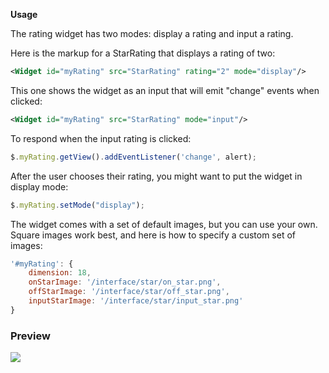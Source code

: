 **Usage**

The rating widget has two modes: display a rating and input a rating.

Here is the markup for a StarRating that displays a rating of two:

```xml
<Widget id="myRating" src="StarRating" rating="2" mode="display"/>
```

This one shows the widget as an input that will emit "change" events when clicked:

```xml
<Widget id="myRating" src="StarRating" mode="input"/>
```

To respond when the input rating is clicked:

```javascript
$.myRating.getView().addEventListener('change', alert);
```

After the user chooses their rating, you might want to put the widget in display mode:
```javascript
$.myRating.setMode("display");
```


The widget comes with a set of default images, but you can use your own. Square images work best, and here is how to specify a custom set of images:

```javascript
'#myRating': {
	dimension: 18,
	onStarImage: '/interface/star/on_star.png',
	offStarImage: '/interface/star/off_star.png',
	inputStarImage: '/interface/star/input_star.png'
}
```
### Preview
<img src="http://nirajmaharjan.com.np/remote/rating.png"/>

